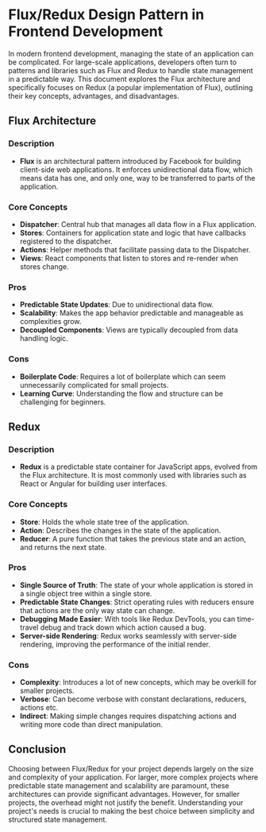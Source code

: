 # Flux/Redux Design Pattern in Frontend Development

In modern frontend development, managing the state of an application can be complicated. For large-scale applications, developers often turn to patterns and libraries such as Flux and Redux to handle state management in a predictable way. This document explores the Flux architecture and specifically focuses on Redux (a popular implementation of Flux), outlining their key concepts, advantages, and disadvantages.

## Flux Architecture

### Description

- **Flux** is an architectural pattern introduced by Facebook for building client-side web applications. It enforces unidirectional data flow, which means data has one, and only one, way to be transferred to parts of the application.

### Core Concepts

- **Dispatcher**: Central hub that manages all data flow in a Flux application.
- **Stores**: Containers for application state and logic that have callbacks registered to the dispatcher.
- **Actions**: Helper methods that facilitate passing data to the Dispatcher.
- **Views**: React components that listen to stores and re-render when stores change.

### Pros

- **Predictable State Updates**: Due to unidirectional data flow.
- **Scalability**: Makes the app behavior predictable and manageable as complexities grow.
- **Decoupled Components**: Views are typically decoupled from data handling logic.

### Cons

- **Boilerplate Code**: Requires a lot of boilerplate which can seem unnecessarily complicated for small projects.
- **Learning Curve**: Understanding the flow and structure can be challenging for beginners.

## Redux

### Description

- **Redux** is a predictable state container for JavaScript apps, evolved from the Flux architecture. It is most commonly used with libraries such as React or Angular for building user interfaces.

### Core Concepts

- **Store**: Holds the whole state tree of the application.
- **Action**: Describes the changes in the state of the application.
- **Reducer**: A pure function that takes the previous state and an action, and returns the next state.

### Pros

- **Single Source of Truth**: The state of your whole application is stored in a single object tree within a single store.
- **Predictable State Changes**: Strict operating rules with reducers ensure that actions are the only way state can change.
- **Debugging Made Easier**: With tools like Redux DevTools, you can time-travel debug and track down which action caused a bug.
- **Server-side Rendering**: Redux works seamlessly with server-side rendering, improving the performance of the initial render.

### Cons

- **Complexity**: Introduces a lot of new concepts, which may be overkill for smaller projects.
- **Verbose**: Can become verbose with constant declarations, reducers, actions etc.
- **Indirect**: Making simple changes requires dispatching actions and writing more code than direct manipulation.

## Conclusion

Choosing between Flux/Redux for your project depends largely on the size and complexity of your application. For larger, more complex projects where predictable state management and scalability are paramount, these architectures can provide significant advantages. However, for smaller projects, the overhead might not justify the benefit. Understanding your project's needs is crucial to making the best choice between simplicity and structured state management.
